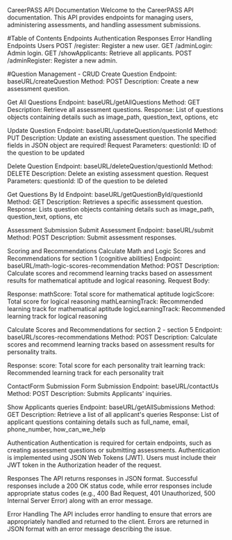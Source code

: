 CareerPASS API Documentation
Welcome to the CareerPASS API documentation. This API provides endpoints for managing users, administering assessments, and handling assessment submissions.

#Table of Contents
Endpoints
Authentication
Responses
Error Handling
Endpoints
Users
POST /register: Register a new user.
GET /adminLogin: Admin login.
GET /showApplicants: Retrieve all applicants.
POST /adminRegister: Register a new admin.

#Question Management - CRUD
Create Question
Endpoint: baseURL/createQuestion
Method: POST
Description: Create a new assessment question.


Get All Questions
Endpoint: baseURL/getAllQuestions
Method: GET
Description: Retrieve all assessment questions.
Response: List of questions objects containing details such as image_path, question_text, options, etc

Update Question
Endpoint: baseURL/updateQuestion/questionId
Method: PUT
Description: Update an existing assessment question. The specified fields in JSON object are required!
Request Parameters:
questionId: ID of the question to be updated

Delete Question
Endpoint: baseURL/deleteQuestion/questionId
Method: DELETE
Description: Delete an existing assessment question.
Request Parameters:
questionId: ID of the question to be deleted

Get Questions By Id
Endpoint: baseURL/getQuestionById/questionId
Method: GET
Description: Retrieves a specific assessment question.
Response: Lists question objects containing details such as image_path, question_text, options, etc

Assessment Submission
Submit Assessment
Endpoint: baseURL/submit
Method: POST
Description: Submit assessment responses.

Scoring and Recommendations
Calculate Math and Logic Scores and Recommendations for section 1 (cognitive abilities)
Endpoint: baseURL/math-logic-scores-recommendation
Method: POST
Description: Calculate scores and recommend learning tracks based on assessment results for mathematical aptitude and logical reasoning.
Request Body:

Response:
mathScore: Total score for mathematical aptitude
logicScore: Total score for logical reasoning
mathLearningTrack: Recommended learning track for mathematical aptitude
logicLearningTrack: Recommended learning track for logical reasoning

Calculate Scores and Recommendations for section 2 - section 5
Endpoint: baseURL/scores-recommendations
Method: POST
Description: Calculate scores and recommend learning tracks based on assessment results for personality traits.

Response:
score: Total score for each personality trait
learning track: Recommended learning track for each personality trait


ContactForm Submission
Form Submission
Endpoint: baseURL/contactUs
Method: POST
Description: Submits Applicants' inquiries.

Show Applicants queries
Endpoint: baseURL/getAllSubmissions
Method: GET
Description: Retrieve a list of all applicant's queries
Response:  List of applicant questions containing details such as full_name, email, phone_number, how_can_we_help 

Authentication
Authentication is required for certain endpoints, such as creating assessment questions or submitting assessments. Authentication is implemented using JSON Web Tokens (JWT). Users must include their JWT token in the Authorization header of the request.

Responses
The API returns responses in JSON format. Successful responses include a 200 OK status code, while error responses include appropriate status codes (e.g., 400 Bad Request, 401 Unauthorized, 500 Internal Server Error) along with an error message.

Error Handling
The API includes error handling to ensure that errors are appropriately handled and returned to the client. Errors are returned in JSON format with an error message describing the issue.

